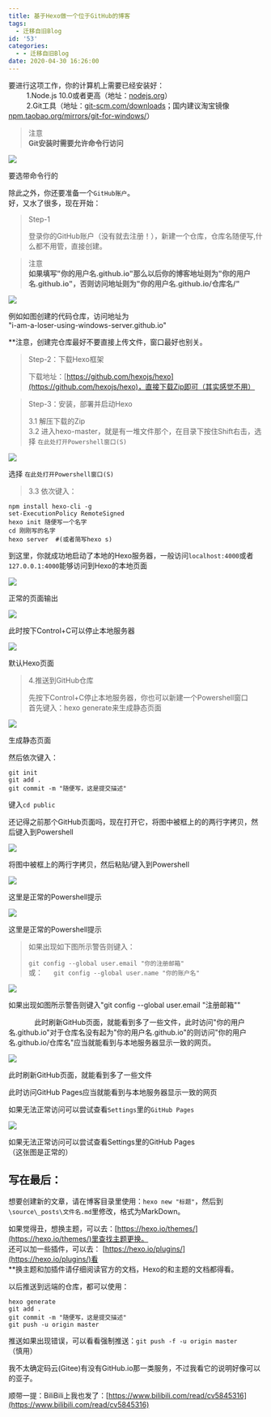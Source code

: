 ```yaml
---
title: 基于Hexo做一个位于GitHub的博客
tags:
  - 迁移自旧Blog
id: '53'
categories:
  - - 迁移自旧Blog
date: 2020-04-30 16:26:00
---
```


要进行这项工作，你的计算机上需要已经安装好：  
         1.Node.js 10.0或者更高（地址：[nodejs.org](http://nodejs.org)）  
         2.Git工具（地址：[git-scm.com/downloads](http://git-scm.com/downloads)；国内建议淘宝镜像[npm.taobao.org/mirrors/git-for-windows/](http://npm.taobao.org/mirrors/git-for-windows/)）

> 注意  
> **Git安装时需要允许命令行访问**

![](https://cdn.jsdelivr.net/gh/HanHan233/blog-old@master/passages/20200430/12f34b60f4ada343757dc46d198734611aec2f2f.png@1320w_996h.jpg)

要选带命令行的

除此之外，你还要准备一个`GitHub账户`。  
好，又水了很多，现在开始：

> Step-1
> 
> 登录你的GitHub账户（没有就去注册！），新建一个仓库，仓库名随便写,什么都不用管，直接创建。

> 注意  
> **如果填写"你的用户名.github.io"那么以后你的博客地址则为"你的用户名.github.io"，否则访问地址则为"你的用户名.github.io/仓库名/"**

![](https://cdn.jsdelivr.net/gh/HanHan233/blog-old@master/passages/20200430/eddd87b85f8158c15c69e8e8772bf3aac1f999f3.png@1320w_666h.jpg)

例如如图创建的代码仓库，访问地址为  
"i-am-a-loser-using-windows-server.github.io"

\*\*注意，创建完仓库最好不要直接上传文件，窗口最好也别关。

> Step-2：下载Hexo框架
> 
> 下载地址：[https://github.com/hexojs/hexo](https://github.com/hexojs/hexo)，直接下载Zip即可（其实感觉不用）

> Step-3：安装，部署并启动Hexo
> 
> 3.1 解压下载的Zip  
> 3.2 进入hexo-master，就是有一堆文件那个，在目录下按住Shift右击，选择 `在此处打开Powershell窗口(S)`

![](https://cdn.jsdelivr.net/gh/HanHan233/blog-old@master/passages/20200430/374d33eb045fb6ba1385a2676bfbf48479d8f184.png@1320w_996h.jpg)

选择 `在此处打开Powershell窗口(S)`

> 3.3 依次键入：

```
npm install hexo-cli -g
set-ExecutionPolicy RemoteSigned
hexo init 随便写一个名字
cd 刚刚写的名字
hexo server  #(或者简写hexo s)
```

到这里，你就成功地启动了本地的Hexo服务器，一般访问`localhost:4000`或者`127.0.0.1:4000`能够访问到Hexo的本地页面

![](https://cdn.jsdelivr.net/gh/HanHan233/blog-old@master/passages/20200430/212d18bde8bff5a2e782fcb151b4536d7d84e37d.png@1320w_702h.jpg)

正常的页面输出

![](https://cdn.jsdelivr.net/gh/HanHan233/blog-old@master/passages/20200430/f04d8f0349335beaf7319ff15115c5662c8488fa.png@1320w_702h.jpg)

此时按下Control+C可以停止本地服务器

![](https://cdn.jsdelivr.net/gh/HanHan233/blog-old@master/passages/20200430/73fdfea9f782d12bd0fc506d6eaf62f7c7787a30.png@1320w_702h.jpg)

默认Hexo页面

> 4.推送到GitHub仓库
> 
> 先按下Control+C停止本地服务器，你也可以新建一个Powershell窗口  
> 首先键入：hexo generate来生成静态页面

![](https://cdn.jsdelivr.net/gh/HanHan233/blog-old@master/passages/20200430/7eb00fe132f2c44c5d40a93f3d43f6b7c1fa555e.png@1320w_1360h.jpg)

生成静态页面

然后依次键入：

```
git init
git add .
git commit -m "随便写，这是提交描述"
```

键入`cd public`

还记得之前那个GitHub页面吗，现在打开它，将图中被框上的的两行字拷贝，然后键入到Powershell

![](https://cdn.jsdelivr.net/gh/HanHan233/blog-old@master/passages/20200430/964fd975ccd30311292f88f60cbbae14c61e10a2.png@1320w_670h.jpg)

将图中被框上的两行字拷贝，然后粘贴/键入到Powershell

![](https://cdn.jsdelivr.net/gh/HanHan233/blog-old@master/passages/20200430/3f6f64a2cfc745dd88f0660e37c091bf75301e30.png@1320w_936h.jpg)

这里是正常的Powershell提示

![](https://cdn.jsdelivr.net/gh/HanHan233/blog-old@master/passages/20200430/f58b05283b8a926fa54743357a0e3d9c670a3cf9.png@1320w_268h.jpg)

这里是正常的Powershell提示

> 如果出现如下图所示警告则键入：
> 
> `git config --global user.email "你的注册邮箱"`  
> 或：`  
> git config --global user.name "你的账户名"`

![](https://cdn.jsdelivr.net/gh/HanHan233/blog-old@master/passages/20200430/adbd0b0fa7b50f134230839d10ecafcfb6f6e909.png@1320w_398h.jpg)

如果出现如图所示警告则键入"git config --global user.email "注册邮箱""

             此时刷新GitHub页面，就能看到多了一些文件，此时访问"你的用户名.github.io"对于仓库名没有起为"你的用户名.github.io"的则访问"你的用户名.github.io/仓库名"应当就能看到与本地服务器显示一致的网页。

![](https://cdn.jsdelivr.net/gh/HanHan233/blog-old@master/passages/20200430/42e87010a7ae443a24be2603eacc123eeb0b1182.png@1320w_670h.jpg)

此时刷新GitHub页面，就能看到多了一些文件

此时访问GitHub Pages应当就能看到与本地服务器显示一致的网页

如果无法正常访问可以尝试查看`Settings`里的`GitHub Pages`

![](https://cdn.jsdelivr.net/gh/HanHan233/blog-old@master/passages/20200430/f51de6040afd838b7ff607a57f69913af0fdf1e0.png@1320w_666h.jpg)

如果无法正常访问可以尝试查看Settings里的GitHub Pages  
（这张图是正常的）

## 写在最后：

想要创建新的文章，请在博客目录里使用：`hexo new "标题"`，然后到`\source\_posts\文件名.md`里修改，格式为MarkDown。  

如果觉得丑，想换主题，可以去：[https://hexo.io/themes/](https://hexo.io/themes/)里查找主题更换。  
还可以加一些插件，可以去： [https://hexo.io/plugins/](https://hexo.io/plugins/)看  
\*\*换主题和加插件请仔细阅读官方的文档，Hexo的和主题的文档都得看。

以后推送到远端的仓库，都可以使用：

```
hexo generate
git add .
git commit -m "随便写，这是提交描述"
git push -u origin master
```

推送如果出现错误，可以看看强制推送：`git push -f -u origin master`（慎用）

​我不太确定码云(Gitee)有没有GitHub.io那一类服务，不过我看它的说明好像可以的亚子。

顺带一提：BiliBili上我也发了：[https://www.bilibili.com/read/cv5845316](https://www.bilibili.com/read/cv5845316)